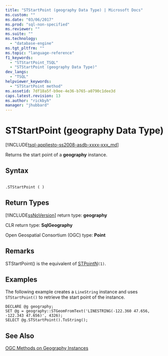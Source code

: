 ```yaml
---
title: "STStartPoint (geography Data Type) | Microsoft Docs"
ms.custom: ""
ms.date: "03/06/2017"
ms.prod: "sql-non-specified"
ms.reviewer: ""
ms.suite: ""
ms.technology: 
  - "database-engine"
ms.tgt_pltfrm: ""
ms.topic: "language-reference"
f1_keywords: 
  - "STStartPoint_TSQL"
  - "STStartPoint (geography Data Type)"
dev_langs: 
  - "TSQL"
helpviewer_keywords: 
  - "STStartPoint method"
ms.assetid: 7df18a5f-b9ee-4e36-b765-a0790c1dee3d
caps.latest.revision: 13
ms.author: "rickbyh"
manager: "jhubbard"
---
```

# STStartPoint (geography Data Type)
[!INCLUDE[tsql-appliesto-ss2008-asdb-xxxx-xxx_md](../../../relational-databases/import-export/includes/tsql-appliesto-ss2008-asdb-xxxx-xxx-md.md)]

  Returns the start point of a **geography** instance.  
  
## Syntax  
  
```  
  
.STStartPoint ( )  
```  
  
## Return Types  
 [!INCLUDE[ssNoVersion](../../../a9notintoc/includes/ssnoversion-md.md)] return type: **geography**  
  
 CLR return type: **SqlGeography**  
  
 Open Geospatial Consortium (OGC) type: **Point**  
  
## Remarks  
 STStartPoint() is the equivalent of [STPointN](../../../t-sql/data-types/stpointn-geometry-data-type.md)`(1)`.  
  
## Examples  
 The following example creates a `LineString` instance and uses `STStartPoint()` to retrieve the start point of the instance.  
  
```  
DECLARE @g geography;  
SET @g = geography::STGeomFromText('LINESTRING(-122.360 47.656, -122.343 47.656)', 4326);  
SELECT @g.STStartPoint().ToString();  
```  
  
## See Also  
 [OGC Methods on Geography Instances](../../../t-sql/data-types/ogc-methods-on-geography-instances.md)  
  
  